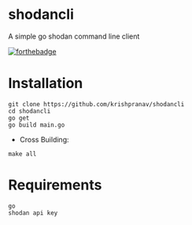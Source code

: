 # shodancli
A simple go shodan command line client

[![forthebadge](https://forthebadge.com/images/badges/made-with-go.svg)](https://forthebadge.com)

# Installation
```
git clone https://github.com/krishpranav/shodancli
cd shodancli
go get
go build main.go
```

- Cross Building:
```
make all
```

# Requirements
```
go
shodan api key
```
